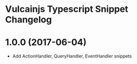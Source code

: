 # Vulcainjs Typescript Snippet Changelog

# 1.0.0 (2017-06-04)

* Add ActionHandler, QueryHandler, EventHandler snippets
